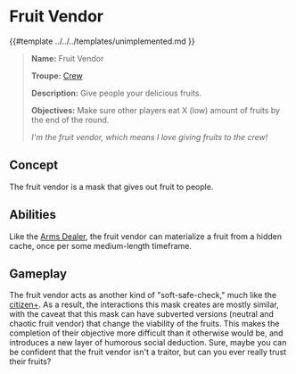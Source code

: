 # Fruit Vendor

{{#template ../../../templates/unimplemented.md }}

> **Name:** Fruit Vendor
>
> **Troupe:** [Crew](../crew.md)
>
> **Description:** Give people your delicious fruits.
>
> **Objectives:** Make sure other players eat X (low) amount of fruits by the end of the round.
>
> *I'm the fruit vendor, which means I love giving fruits to the crew!*

## Concept
The fruit vendor is a mask that gives out fruit to people.

## Abilities
Like the [Arms Dealer](../crew/arms-dealer.md), the fruit vendor can materialize a fruit from a hidden cache, once per some medium-length timeframe.

## Gameplay
The fruit vendor acts as another kind of "soft-safe-check," much like the [citizen+](../crew/citizen-plus.md). As a result, the interactions this mask creates are mostly similar, with the caveat that this mask can have subverted versions (neutral and chaotic fruit vendor) that change the viability of the fruits. This makes the completion of their objective more difficult than it otherwise would be, and introduces a new layer of humorous social deduction. Sure, maybe you can be confident that the fruit vendor isn't a traitor, but can you ever really trust their fruits?
